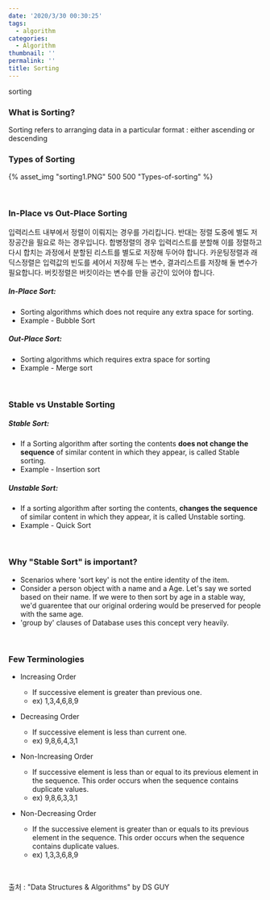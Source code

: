 ```yaml
---
date: '2020/3/30 00:30:25'
tags:
  - algorithm
categories:
  - Algorithm
thumbnail: ''
permalink: ''
title: Sorting
---
```


sorting

<!-- more -->

### What is Sorting?

Sorting refers to arranging data in a particular format : either ascending or descending

### Types of Sorting

{% asset_img "sorting1.PNG" 500 500 "Types-of-sorting" %}

<br>


### In-Place vs Out-Place Sorting

입력리스트 내부에서 정렬이 이뤄지는 경우를 가리킵니다. 반대는 정렬 도중에 별도 저장공간을 필요로 하는 경우입니다. 합병정렬의 경우 입력리스트를 분할해 이를 정렬하고 다시 합치는 과정에서 분할된 리스트를 별도로 저장해 두어야 합니다. 카운팅정렬과 래딕스정렬은 입력값의 빈도를 세어서 저장해 두는 변수, 결과리스트를 저장해 둘 변수가 필요합니다. 버킷정렬은 버킷이라는 변수를 만들 공간이 있어야 합니다.

##### In-Place Sort:

  * Sorting algorithms which does not require any extra space for sorting.
  * Example - Bubble Sort

##### Out-Place Sort:

  * Sorting algorithms which requires extra space for sorting
  * Example - Merge sort

<br>

### Stable vs Unstable Sorting

##### Stable Sort:

  * If a Sorting algorithm after sorting the contents **does not change the sequence** of similar content in which they appear, is called Stable sorting.
  * Example - Insertion sort

##### Unstable Sort:

  * If a sorting algorithm after sorting the contents, **changes the sequence** of similar content in which they appear, it is called Unstable sorting.
  * Example - Quick Sort

<br>

### Why "Stable Sort" is important?

  * Scenarios where 'sort key' is not the entire identity of the item.
  * Consider a person object with a name and a Age. Let's say we sorted based on their name. If we were to then sort by age in a stable way, we'd guarentee that our original ordering would be preserved for people with the same age.
  * 'group by' clauses of Database uses this concept very heavily.


<br>

### Few Terminologies

  * Increasing Order
    * If successive element is greater than previous one.
    * ex) 1,3,4,6,8,9

  * Decreasing Order
    * If successive element is less than current one.
    * ex) 9,8,6,4,3,1

  * Non-Increasing Order
    * If successive element is less than or equal to its previous element in the sequence. This order occurs when the sequence contains duplicate values.
    * ex) 9,8,6,3,3,1

  * Non-Decreasing Order
    * If the successive element is greater than or equals to its previous element in the sequence. This order occurs when the sequence contains duplicate values.
    * ex) 1,3,3,6,8,9

<br>


출처 : "Data Structures & Algorithms" by DS GUY




